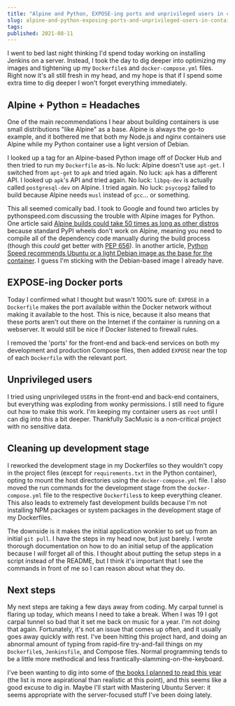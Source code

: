 ```yaml
---
title: "Alpine and Python, EXPOSE-ing ports and unprivileged users in containers"
slug: alpine-and-python-exposing-ports-and-unprivileged-users-in-containers
tags:
published: 2021-08-11
---
```


I went to bed last night thinking I'd spend today working on installing Jenkins on a server. Instead, I took the day to dig deeper into optimizing my images and tightening up my `Dockerfile`s and `docker-compose.yml` files. Right now it's all still fresh in my head, and my hope is that if I spend some extra time to dig deeper I won't forget everything immediately.

## Alpine + Python = Headaches

One of the main recommendations I hear about building containers is use small distributions "like Alpine" as a base. Alpine is always the go-to example, and it bothered me that both my Node.js and nginx containers use Alpine while my Python container use a light version of Debian.

I looked up a tag for an Alpine-based Python image off of Docker Hub and then tried to run my `Dockerfile` as-is. No luck: Alpine doesn't use `apt-get`. I switched from `apt-get` to `apk` and tried again. No luck: `apk` has a different API. I looked up `apk`'s API and tried again. No luck: `libpq-dev` is actually called `postgresql-dev` on Alpine. I tried again. No luck: `psycopg2` failed to build because Alpine needs `musl` instead of `gcc`... or something.

This all seemed comically bad. I took to Google and found two articles by pythonspeed.com discussing the trouble with Alpine images for Python. One article said [Alpine builds could take 50 times as long as other distros](https://pythonspeed.com/articles/alpine-docker-python/) because standard PyPI wheels don't work on Alpine, meaning you need to compile all of the dependency code manually during the build process (though this _could_ get better with [PEP 656](https://www.python.org/dev/peps/pep-0656/)). In another article, [Python Speed recommends Ubuntu or a light Debian image as the base for the container](https://pythonspeed.com/articles/base-image-python-docker-images/). I guess I'm sticking with the Debian-based image I already have.

## EXPOSE-ing Docker ports

Today I confirmed what I thought but wasn't 100% sure of: `EXPOSE` in a `Dockerfile` makes the port available within the Docker network without making it available to the host. This is nice, because it also means that these ports aren't out there on the Internet if the container is running on a webserver. It would still be nice if Docker listened to firewall rules.

I removed the 'ports' for the front-end and back-end services on both my development and production Compose files, then added `EXPOSE` near the top of each `Dockerfile` with the relevant port.

## Unprivileged users

I tried using unprivileged `USER`s in the front-end and back-end containers, but everything was exploding from wonky permissions. I still need to figure out how to make this work. I'm keeping my container users as `root` until I can dig into this a bit deeper. Thankfully SacMusic is a non-critical project with no sensitive data.

## Cleaning up development stage

I reworked the development stage in my Dockerfiles so they wouldn't copy in the project files (except for `requirements.txt` in the Python container), opting to mount the host directories using the `docker-compose.yml` file. I also moved the run commands for the development stage from the `docker-compose.yml` file to the respective `Dockerfiles`s to keep everything cleaner. This also leads to extremely fast development builds because I'm not installing NPM packages or system packages in the development stage of my Dockerfiles.

The downside is it makes the initial application wonkier to set up from an initial `git pull`. I have the steps in my head now, but just barely. I wrote thorough documentation on how to do an initial setup of the application because I _will_ forget all of this. I thought about putting the setup steps in a script instead of the README, but I think it's important that I see the commands in front of me so I can reason about what they do.

## Next steps

My next steps are taking a few days away from coding. My carpal tunnel is flaring up today, which means I need to take a break. When I was 19 I got carpal tunnel so bad that it set me back on music for a year. I'm not doing that again. Fortunately, it's not an issue that comes up often, and it usually goes away quickly with rest. I've been hitting this project hard, and doing an abnormal amount of typing from rapid-fire try-and-fail things on my `Dockerfile`s, `Jenkinsfile`, and Compose files. Normal programming tends to be a little more methodical and less frantically-slamming-on-the-keyboard.

I've been wanting to dig into some of [the books I planned to read this year](/journal/my-2021-reading-list) (the list is more aspirational than realistic at this point), and this seems like a good excuse to dig in. Maybe I'll start with Mastering Ubuntu Server: it seems appropriate with the server-focused stuff I've been doing lately.
